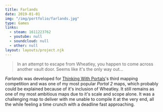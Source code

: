 ```yaml
---
title: Farlands
date: 2019-01-01
img: "/img/portfolio/farlands.jpg"
type: Games
links:
  - steam: 1611223762
  - youtube: null
  - soundcloud: null
  - other: null
layout: layouts/project.njk
---
```

> In an attempt to escape from Wheatley, you happen to come across another vault door. Seems like it's the only way out...

*Farlands* was developed for [Thinking With Portals](https://www.thinking.withportals.com/)'s third mapping competition and was one of my most popular *Portal 2* maps, which probably could be explained because of it's inclusion of Wheatley. It still remains as one of my most ambitious maps due to it's scale and scope alone. It was a challenging map to deliver with me unable to compile it at the very end, all the while feeling a time crunch with a deadline fast approaching.